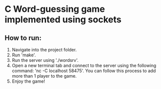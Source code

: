# C Word-guessing game implemented using sockets

## How to run:
1. Navigate into the project folder.
2. Run 'make'.
3. Run the server using './wordsrv'.
4. Open a new terminal tab and connect to the server using the following command: 'nc -C localhost 58475'. You can follow this process to add more than 1 player to the game.
5. Enjoy the game!
